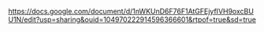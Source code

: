 https://docs.google.com/document/d/1nWKUnD6F76F1AtGFEjyfIVH9oxcBUU1N/edit?usp=sharing&ouid=104970222914596366601&rtpof=true&sd=true
